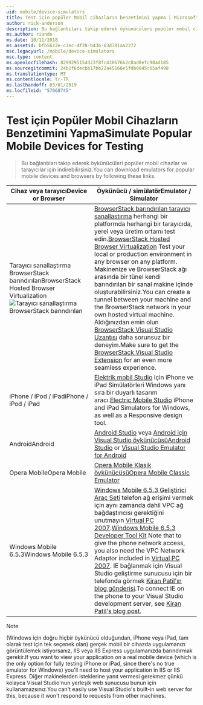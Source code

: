 ```yaml
---
uid: mobile/device-simulators
title: Test için popüler Mobil cihazların benzetimini yapma | Microsoft Docs
author: rick-anderson
description: Bu bağlantıları takip ederek öykünücüleri popüler mobil cihazlar ve tarayıcılar için indirebilirsiniz.
ms.author: riande
ms.date: 10/11/2018
ms.assetid: bfb5612e-c3ec-4f28-b43b-63d781aa2272
msc.legacyurl: /mobile/device-simulators
msc.type: content
ms.openlocfilehash: 8299295154d23f8fc430676b2c8ad8efc98ad185
ms.sourcegitcommit: 24b1f6decbb17bb22a45166e5fdb0845c65af498
ms.translationtype: MT
ms.contentlocale: tr-TR
ms.lasthandoff: 03/01/2019
ms.locfileid: "57068745"
---
```

# <a name="simulate-popular-mobile-devices-for-testing"></a><span data-ttu-id="5bb8b-103">Test için Popüler Mobil Cihazların Benzetimini Yapma</span><span class="sxs-lookup"><span data-stu-id="5bb8b-103">Simulate Popular Mobile Devices for Testing</span></span>

> <span data-ttu-id="5bb8b-104">Bu bağlantıları takip ederek öykünücüleri popüler mobil cihazlar ve tarayıcılar için indirebilirsiniz.</span><span class="sxs-lookup"><span data-stu-id="5bb8b-104">You can download emulators for popular mobile devices and browsers by following these links.</span></span>

| <span data-ttu-id="5bb8b-105">Cihaz veya tarayıcı</span><span class="sxs-lookup"><span data-stu-id="5bb8b-105">Device or Browser</span></span> | <span data-ttu-id="5bb8b-106">Öykünücü / simülatör</span><span class="sxs-lookup"><span data-stu-id="5bb8b-106">Emulator / Simulator</span></span> |
| --- | --- |
| <span data-ttu-id="5bb8b-107">Tarayıcı sanallaştırma BrowserStack barındırılan</span><span class="sxs-lookup"><span data-stu-id="5bb8b-107">BrowserStack Hosted Browser Virtualization</span></span> ![Tarayıcı sanallaştırma BrowserStack barındırılan](device-simulators/_static/image1.png) | <span data-ttu-id="5bb8b-109">[BrowserStack barındırılan tarayıcı sanallaştırma](http://browserstack.com) herhangi bir platformda herhangi bir tarayıcıda, yerel veya üretim ortamı test edin.</span><span class="sxs-lookup"><span data-stu-id="5bb8b-109">[BrowserStack Hosted Browser Virtualization](http://browserstack.com) Test your local or production environment in any browser on any platform.</span></span> <span data-ttu-id="5bb8b-110">Makinenize ve BrowserStack ağı arasında bir tünel kendi barındırılan bir sanal makine içinde oluşturabilirsiniz.</span><span class="sxs-lookup"><span data-stu-id="5bb8b-110">You can create a tunnel between your machine and the BrowserStack network in your own hosted virtual machine.</span></span> <span data-ttu-id="5bb8b-111">Aldığınızdan emin olun [BrowserStack Visual Studio Uzantısı](https://marketplace.visualstudio.com/items?itemName=browserstackcom.BrowserStack) daha sorunsuz bir deneyim.</span><span class="sxs-lookup"><span data-stu-id="5bb8b-111">Make sure to get the [BrowserStack Visual Studio Extension](https://marketplace.visualstudio.com/items?itemName=browserstackcom.BrowserStack) for an even more seamless experience.</span></span> |
| <span data-ttu-id="5bb8b-112">iPhone / iPod / iPad</span><span class="sxs-lookup"><span data-stu-id="5bb8b-112">iPhone / iPod / iPad</span></span> | <span data-ttu-id="5bb8b-113">[Elektrik mobil Studio](http://www.electricplum.com/studio.aspx) için iPhone ve iPad Simülatörleri Windows yanı sıra bir duyarlı tasarım aracı.</span><span class="sxs-lookup"><span data-stu-id="5bb8b-113">[Electric Mobile Studio](http://www.electricplum.com/studio.aspx) iPhone and iPad Simulators for Windows, as well as a Responsive design tool.</span></span> |
| <span data-ttu-id="5bb8b-114">Android</span><span class="sxs-lookup"><span data-stu-id="5bb8b-114">Android</span></span> | <span data-ttu-id="5bb8b-115">[Android Studio](https://developer.android.com/studio/) veya [Android için Visual Studio öykünücüsü](https://visualstudio.microsoft.com/vs/msft-android-emulator/)</span><span class="sxs-lookup"><span data-stu-id="5bb8b-115">[Android Studio](https://developer.android.com/studio/) or [Visual Studio Emulator for Android](https://visualstudio.microsoft.com/vs/msft-android-emulator/)</span></span> |
| <span data-ttu-id="5bb8b-116">Opera Mobile</span><span class="sxs-lookup"><span data-stu-id="5bb8b-116">Opera Mobile</span></span> | [<span data-ttu-id="5bb8b-117">Opera Mobile Klasik öykünücüsü</span><span class="sxs-lookup"><span data-stu-id="5bb8b-117">Opera Mobile Classic Emulator</span></span>](https://www.opera.com/developer/mobile-emulator) |
| <span data-ttu-id="5bb8b-118">Windows Mobile 6.5.3</span><span class="sxs-lookup"><span data-stu-id="5bb8b-118">Windows Mobile 6.5.3</span></span> | <span data-ttu-id="5bb8b-119">[Windows Mobile 6.5.3 Geliştirici Araç Seti](https://www.microsoft.com/downloads/en/details.aspx?FamilyID=c0213f68-2e01-4e5c-a8b2-35e081dcf1ca&amp;displaylang=en) telefon ağ erişimi vermek için aynı zamanda dahil VPC ağ bağdaştırıcısı gerektiğini unutmayın [Virtual PC 2007](https://www.microsoft.com/downloads/en/details.aspx?FamilyID=04d26402-3199-48a3-afa2-2dc0b40a73b6&amp;DisplayLang=en).</span><span class="sxs-lookup"><span data-stu-id="5bb8b-119">[Windows Mobile 6.5.3 Developer Tool Kit](https://www.microsoft.com/downloads/en/details.aspx?FamilyID=c0213f68-2e01-4e5c-a8b2-35e081dcf1ca&amp;displaylang=en) Note that to give the phone network access, you also need the VPC Network Adaptor included in [Virtual PC 2007](https://www.microsoft.com/downloads/en/details.aspx?FamilyID=04d26402-3199-48a3-afa2-2dc0b40a73b6&amp;DisplayLang=en).</span></span> <span data-ttu-id="5bb8b-120">IE bağlanmak için Visual Studio geliştirme sunucusu için bir telefonda görmek [Kiran Patil'ın blog gönderisi](http://kiranpatils.wordpress.com/2009/11/19/access-internetlocal-website-from-your-windows-mobile-device-emulators/).</span><span class="sxs-lookup"><span data-stu-id="5bb8b-120">To connect IE on the phone to your Visual Studio development server, see [Kiran Patil's blog post](http://kiranpatils.wordpress.com/2009/11/19/access-internetlocal-website-from-your-windows-mobile-device-emulators/).</span></span> |

> [!NOTE]
> <span data-ttu-id="5bb8b-121">(Windows için doğru hiçbir öykünücü olduğundan, iPhone veya iPad, tam olarak test için tek seçenek olan) gerçek mobil bir cihazda uygulamanızı görüntülemek istiyorsanız, IIS veya IIS Express uygulamanızda barındırmak gerekir.</span><span class="sxs-lookup"><span data-stu-id="5bb8b-121">If you want to view your application on a real mobile device (which is the only option for fully testing iPhone or iPad, since there's no true emulator for Windows) you'll need to host your application in IIS or IIS Express.</span></span> <span data-ttu-id="5bb8b-122">Diğer makinelerden isteklerine yanıt vermesi gerekmez çünkü kolayca Visual Studio'nun yerleşik web sunucusu bunun için kullanamazsınız.</span><span class="sxs-lookup"><span data-stu-id="5bb8b-122">You can't easily use Visual Studio's built-in web server for this, because it won't respond to requests from other machines.</span></span>